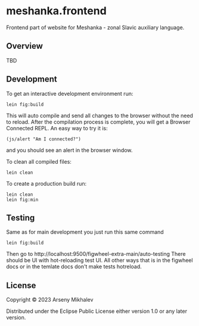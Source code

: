 # meshanka.frontend

Frontend part of website for Meshanka - zonal Slavic auxiliary language.

## Overview

TBD

## Development

To get an interactive development environment run:

    lein fig:build

This will auto compile and send all changes to the browser without the
need to reload. After the compilation process is complete, you will
get a Browser Connected REPL. An easy way to try it is:

    (js/alert "Am I connected?")

and you should see an alert in the browser window.

To clean all compiled files:

	lein clean

To create a production build run:

	lein clean
	lein fig:min

## Testing

Same as for main development you just run this same command

    lein fig:build

Then go to http://localhost:9500/figwheel-extra-main/auto-testing
There should be UI with hot-reloading test UI.
All other ways that is in the figwheel docs or in the temlate docs don't make tests hotreload.

## License

Copyright © 2023 Arseny Mikhalev

Distributed under the Eclipse Public License either version 1.0 or any later version.
